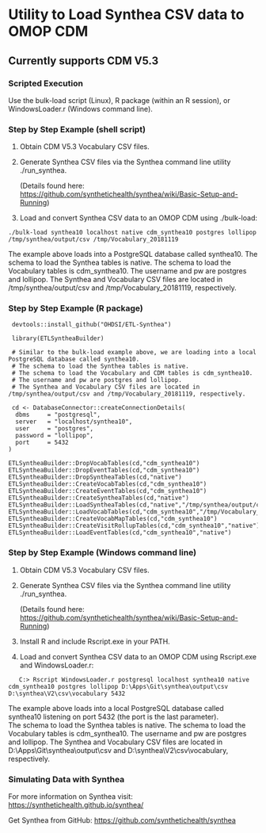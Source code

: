 # Utility to Load Synthea CSV data to OMOP CDM
## Currently supports CDM V5.3

### Scripted Execution
Use the bulk-load script (Linux), R package (within an R session), or WindowsLoader.r (Windows command line).

### Step by Step Example (shell script)
  1. Obtain CDM V5.3 Vocabulary CSV files.

  2. Generate Synthea CSV files via the Synthea command line utility ./run_synthea. 
  
     (Details found here: https://github.com/synthetichealth/synthea/wiki/Basic-Setup-and-Running)

  3. Load and convert Synthea CSV data to an OMOP CDM using ./bulk-load:
```
./bulk-load synthea10 localhost native cdm_synthea10 postgres lollipop /tmp/synthea/output/csv /tmp/Vocabulary_20181119
```
 The example above loads into a PostgreSQL database called synthea10.  The schema to load the Synthea tables is native.
 The schema to load the Vocabulary tables is cdm_synthea10.  The username and pw are postgres and lollipop.
 The Synthea and Vocabulary CSV files are located in /tmp/synthea/output/csv and /tmp/Vocabulary_20181119, respectively.

### Step by Step Example (R package)

```
 devtools::install_github("OHDSI/ETL-Synthea")

 library(ETLSyntheaBuilder)

 # Similar to the bulk-load example above, we are loading into a local PostgreSQL database called synthea10.  
 # The schema to load the Synthea tables is native.
 # The schema to load the Vocabulary and CDM tables is cdm_synthea10.  
 # The username and pw are postgres and lollipop.
 # The Synthea and Vocabulary CSV files are located in /tmp/synthea/output/csv and /tmp/Vocabulary_20181119, respectively.
 
 cd <- DatabaseConnector::createConnectionDetails(
  dbms     = "postgresql", 
  server   = "localhost/synthea10", 
  user     = "postgres", 
  password = "lollipop", 
  port     = 5432
)

ETLSyntheaBuilder::DropVocabTables(cd,"cdm_synthea10")
ETLSyntheaBuilder::DropEventTables(cd,"cdm_synthea10")
ETLSyntheaBuilder::DropSyntheaTables(cd,"native")
ETLSyntheaBuilder::CreateVocabTables(cd,"cdm_synthea10")
ETLSyntheaBuilder::CreateEventTables(cd,"cdm_synthea10")
ETLSyntheaBuilder::CreateSyntheaTables(cd,"native")
ETLSyntheaBuilder::LoadSyntheaTables(cd,"native","/tmp/synthea/output/csv")
ETLSyntheaBuilder::LoadVocabTables(cd,"cdm_synthea10","/tmp/Vocabulary_20181119")
ETLSyntheaBuilder::CreateVocabMapTables(cd,"cdm_synthea10")
ETLSyntheaBuilder::CreateVisitRollupTables(cd,"cdm_synthea10","native")
ETLSyntheaBuilder::LoadEventTables(cd,"cdm_synthea10","native")
```

### Step by Step Example (Windows command line)
  1. Obtain CDM V5.3 Vocabulary CSV files.

  2. Generate Synthea CSV files via the Synthea command line utility ./run_synthea. 
  
     (Details found here: https://github.com/synthetichealth/synthea/wiki/Basic-Setup-and-Running)
     
  3. Install R and include Rscript.exe in your PATH.

  3. Load and convert Synthea CSV data to an OMOP CDM using Rscript.exe and WindowsLoader.r:
```
   C:> Rscript WindowsLoader.r postgresql localhost synthea10 native cdm_synthea10 postgres lollipop D:\Apps\Git\synthea\output\csv D:\synthea\V2\csv\vocabulary 5432
```
 The example above loads into a local PostgreSQL database called synthea10 listening on port 5432 (the port is the last parameter).  
 The schema to load the Synthea tables is native.
 The schema to load the Vocabulary tables is cdm_synthea10.  The username and pw are postgres and lollipop.
 The Synthea and Vocabulary CSV files are located in D:\Apps\Git\synthea\output\csv and D:\synthea\V2\csv\vocabulary, respectively.

### Simulating Data with Synthea

For more information on Synthea visit:
https://synthetichealth.github.io/synthea/

Get Synthea from GitHub:
https://github.com/synthetichealth/synthea
